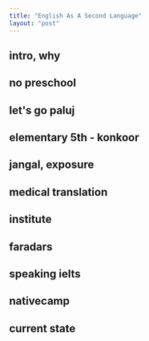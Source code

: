 ```yaml
---
title: "English As A Second Language"
layout: "post"
---
```


## intro, why
## no preschool
## let's go paluj
## elementary 5th - konkoor
## jangal, exposure
## medical translation
## institute
## faradars
## speaking ielts
## nativecamp
## current state

